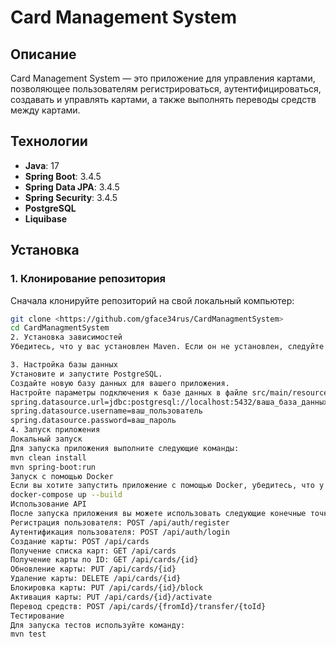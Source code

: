 # Card Management System

## Описание

Card Management System — это приложение для управления картами, позволяющее пользователям регистрироваться, аутентифицироваться, создавать и управлять картами, а также выполнять переводы средств между картами.

## Технологии

- **Java**: 17
- **Spring Boot**: 3.4.5
- **Spring Data JPA**: 3.4.5
- **Spring Security**: 3.4.5
- **PostgreSQL**
- **Liquibase**

## Установка

### 1. Клонирование репозитория

Сначала клонируйте репозиторий на свой локальный компьютер:

```bash
git clone <https://github.com/gface34rus/CardManagmentSystem>
cd CardManagmentSystem
2. Установка зависимостей
Убедитесь, что у вас установлен Maven. Если он не установлен, следуйте инструкциям на официальном сайте Maven.

3. Настройка базы данных
Установите и запустите PostgreSQL.
Создайте новую базу данных для вашего приложения.
Настройте параметры подключения к базе данных в файле src/main/resources/application.properties:
spring.datasource.url=jdbc:postgresql://localhost:5432/ваша_база_данных
spring.datasource.username=ваш_пользователь
spring.datasource.password=ваш_пароль
4. Запуск приложения
Локальный запуск
Для запуска приложения выполните следующие команды:
mvn clean install
mvn spring-boot:run
Запуск с помощью Docker
Если вы хотите запустить приложение с помощью Docker, убедитесь, что у вас установлен Docker и Docker Compose. Затем выполните следующую команду:
docker-compose up --build
Использование API
После запуска приложения вы можете использовать следующие конечные точки API:
Регистрация пользователя: POST /api/auth/register
Аутентификация пользователя: POST /api/auth/login
Создание карты: POST /api/cards
Получение списка карт: GET /api/cards
Получение карты по ID: GET /api/cards/{id}
Обновление карты: PUT /api/cards/{id}
Удаление карты: DELETE /api/cards/{id}
Блокировка карты: PUT /api/cards/{id}/block
Активация карты: PUT /api/cards/{id}/activate
Перевод средств: POST /api/cards/{fromId}/transfer/{toId}
Тестирование
Для запуска тестов используйте команду:
mvn test

